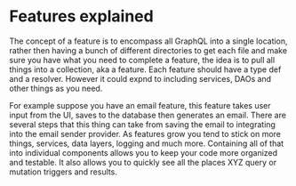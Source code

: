 # Features explained

The concept of a feature is to encompass all GraphQL into a single location, rather then having a bunch of different directories to get each file and make sure you have what you need to complete a feature, the idea is to pull all things into a collection, aka a feature. Each feature should have a type def and a resolver. However it could expnd to including services, DAOs and other things as you need. 

For example suppose you have an email feature, this feature takes user input from the UI, saves to the database then generates an email. There are several steps that this thing can take from saving the email to integrating into the email sender provider. As features grow you tend to stick on more things, services, data layers, logging and much more. Containing all of that into individual components allows you to keep your code more organized and testable. It also allows you to quickly see all the places XYZ query or mutation triggers and results. 
